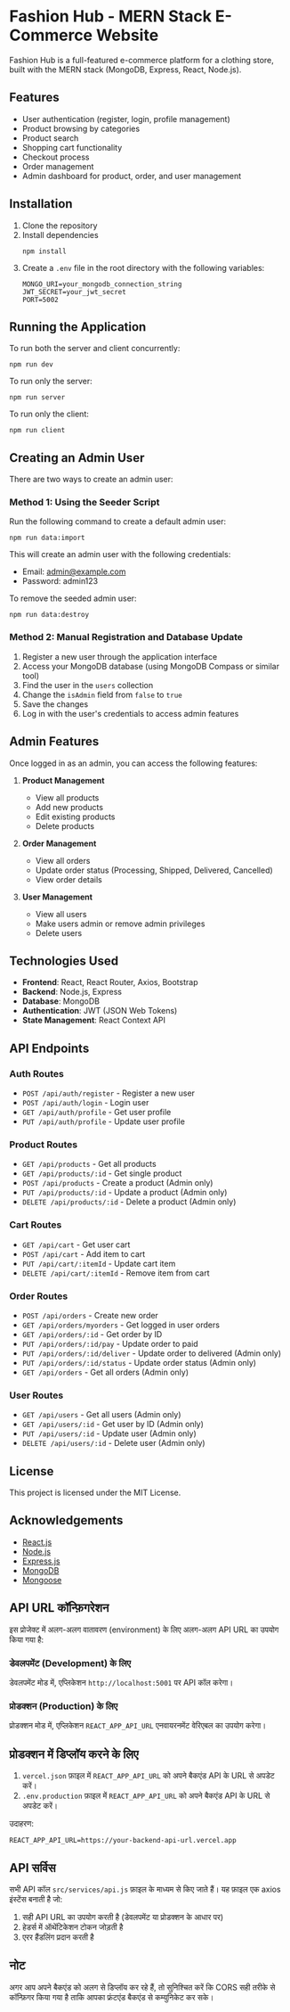 # Fashion Hub - MERN Stack E-Commerce Website

Fashion Hub is a full-featured e-commerce platform for a clothing store, built with the MERN stack (MongoDB, Express, React, Node.js).

## Features

- User authentication (register, login, profile management)
- Product browsing by categories
- Product search
- Shopping cart functionality
- Checkout process
- Order management
- Admin dashboard for product, order, and user management

## Installation

1. Clone the repository
2. Install dependencies
   ```
   npm install
   ```
3. Create a `.env` file in the root directory with the following variables:
   ```
   MONGO_URI=your_mongodb_connection_string
   JWT_SECRET=your_jwt_secret
   PORT=5002
   ```

## Running the Application

To run both the server and client concurrently:
```
npm run dev
```

To run only the server:
```
npm run server
```

To run only the client:
```
npm run client
```

## Creating an Admin User

There are two ways to create an admin user:

### Method 1: Using the Seeder Script

Run the following command to create a default admin user:
```
npm run data:import
```

This will create an admin user with the following credentials:
- Email: admin@example.com
- Password: admin123

To remove the seeded admin user:
```
npm run data:destroy
```

### Method 2: Manual Registration and Database Update

1. Register a new user through the application interface
2. Access your MongoDB database (using MongoDB Compass or similar tool)
3. Find the user in the `users` collection
4. Change the `isAdmin` field from `false` to `true`
5. Save the changes
6. Log in with the user's credentials to access admin features

## Admin Features

Once logged in as an admin, you can access the following features:

1. **Product Management**
   - View all products
   - Add new products
   - Edit existing products
   - Delete products

2. **Order Management**
   - View all orders
   - Update order status (Processing, Shipped, Delivered, Cancelled)
   - View order details

3. **User Management**
   - View all users
   - Make users admin or remove admin privileges
   - Delete users

## Technologies Used

- **Frontend**: React, React Router, Axios, Bootstrap
- **Backend**: Node.js, Express
- **Database**: MongoDB
- **Authentication**: JWT (JSON Web Tokens)
- **State Management**: React Context API

## API Endpoints

### Auth Routes
- `POST /api/auth/register` - Register a new user
- `POST /api/auth/login` - Login user
- `GET /api/auth/profile` - Get user profile
- `PUT /api/auth/profile` - Update user profile

### Product Routes
- `GET /api/products` - Get all products
- `GET /api/products/:id` - Get single product
- `POST /api/products` - Create a product (Admin only)
- `PUT /api/products/:id` - Update a product (Admin only)
- `DELETE /api/products/:id` - Delete a product (Admin only)

### Cart Routes
- `GET /api/cart` - Get user cart
- `POST /api/cart` - Add item to cart
- `PUT /api/cart/:itemId` - Update cart item
- `DELETE /api/cart/:itemId` - Remove item from cart

### Order Routes
- `POST /api/orders` - Create new order
- `GET /api/orders/myorders` - Get logged in user orders
- `GET /api/orders/:id` - Get order by ID
- `PUT /api/orders/:id/pay` - Update order to paid
- `PUT /api/orders/:id/deliver` - Update order to delivered (Admin only)
- `PUT /api/orders/:id/status` - Update order status (Admin only)
- `GET /api/orders` - Get all orders (Admin only)

### User Routes
- `GET /api/users` - Get all users (Admin only)
- `GET /api/users/:id` - Get user by ID (Admin only)
- `PUT /api/users/:id` - Update user (Admin only)
- `DELETE /api/users/:id` - Delete user (Admin only)

## License
This project is licensed under the MIT License.

## Acknowledgements
- [React.js](https://reactjs.org/)
- [Node.js](https://nodejs.org/)
- [Express.js](https://expressjs.com/)
- [MongoDB](https://www.mongodb.com/)
- [Mongoose](https://mongoosejs.com/)

## API URL कॉन्फ़िगरेशन

इस प्रोजेक्ट में अलग-अलग वातावरण (environment) के लिए अलग-अलग API URL का उपयोग किया गया है:

### डेवलपमेंट (Development) के लिए
डेवलपमेंट मोड में, एप्लिकेशन `http://localhost:5001` पर API कॉल करेगा।

### प्रोडक्शन (Production) के लिए
प्रोडक्शन मोड में, एप्लिकेशन `REACT_APP_API_URL` एनवायरनमेंट वेरिएबल का उपयोग करेगा।

## प्रोडक्शन में डिप्लॉय करने के लिए
1. `vercel.json` फ़ाइल में `REACT_APP_API_URL` को अपने बैकएंड API के URL से अपडेट करें।
2. `.env.production` फ़ाइल में `REACT_APP_API_URL` को अपने बैकएंड API के URL से अपडेट करें।

उदाहरण:
```
REACT_APP_API_URL=https://your-backend-api-url.vercel.app
```

## API सर्विस
सभी API कॉल `src/services/api.js` फ़ाइल के माध्यम से किए जाते हैं। यह फ़ाइल एक axios इंस्टेंस बनाती है जो:

1. सही API URL का उपयोग करती है (डेवलपमेंट या प्रोडक्शन के आधार पर)
2. हेडर्स में ऑथेंटिकेशन टोकन जोड़ती है
3. एरर हैंडलिंग प्रदान करती है

## नोट
अगर आप अपने बैकएंड को अलग से डिप्लॉय कर रहे हैं, तो सुनिश्चित करें कि CORS सही तरीके से कॉन्फ़िगर किया गया है ताकि आपका फ्रंटएंड बैकएंड से कम्युनिकेट कर सके। 